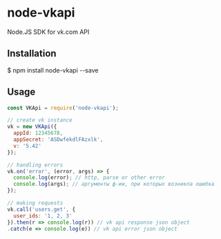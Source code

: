 # node-vkapi

Node.JS SDK for vk.com API

## Installation

  $ npm install node-vkapi --save

## Usage

```javascript
const VKApi = require('node-vkapi');

// create vk instance
vk = new VKApi({
  appId: 12345678, 
  appSecret: 'ASDwfekdlFAzxlk', 
  v: '5.42'
});

// handling errors
vk.on('error', (error, args) => {
  console.log(error); // http, parse or other error
  console.log(args); // аргументы ф-ии, при которых возникла ошибка
});

// making requests
vk.call('users.get', {
  user_ids: '1, 2, 3'
}).then(r => console.log(r)) // vk api response json object
.catch(e => console.log(e)) // vk api error json object

```

